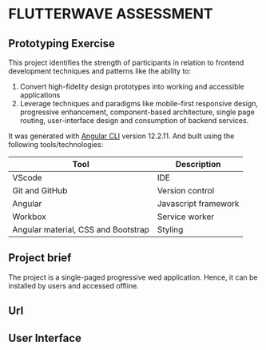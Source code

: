 # FLUTTERWAVE ASSESSMENT

## Prototyping Exercise

This project identifies the strength of participants in relation to frontend development techniques and patterns like the ability to:

1. Convert high-fidelity design prototypes into working and accessible applications
2. Leverage techniques and paradigms like mobile-first responsive design, progressive enhancement, component-based architecture, single page routing, user-interface design and consumption of backend services.


It was generated with [Angular CLI](https://github.com/angular/angular-cli) version 12.2.11. And built using the following tools/technologies:

| Tool | Description |
| ------ | ------ |
| VScode | IDE |
| Git and GitHub | Version control |
| Angular | Javascript framework |
| Workbox | Service worker |
| Angular material, CSS and Bootstrap | Styling |

## Project brief

The project is a single-paged progressive wed application. Hence, it can be installed by users and accessed offline.

## Url

## User Interface
